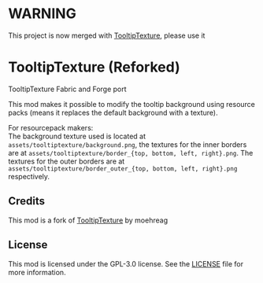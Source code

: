 # WARNING
This project is now merged with [TooltipTexture](https://modrinth.com/mod/tooltiptexture), please use it

# TooltipTexture (Reforked)

TooltipTexture Fabric and Forge port

This mod makes it possible to modify the tooltip background using resource packs
(means it replaces the default background with a texture).

For resourcepack makers:  
The background texture used is located at 
`assets/tooltiptexture/background.png`,
the textures for the inner borders are at 
`assets/tooltiptexture/border_{top, bottom, left, right}.png`. The
textures for the outer borders are at
`assets/tooltiptexture/border_outer_{top, bottom, left, right}.png` respectively.

## Credits

This mod is a fork of [TooltipTexture](https://github.com/moehreag/TooltipTexture) by moehreag

## License

This mod is licensed under the GPL-3.0 license. See the [LICENSE](LICENSE) file for more information. 
